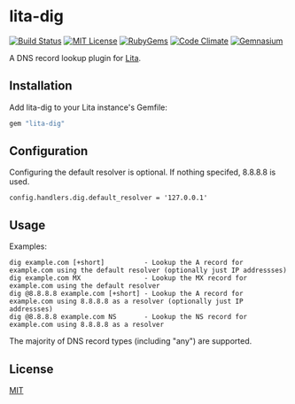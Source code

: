# lita-dig

[![Build Status](https://img.shields.io/travis/esigler/lita-dig/master.svg)](https://travis-ci.org/esigler/lita-dig)
[![MIT License](https://img.shields.io/badge/license-MIT-brightgreen.svg)](https://tldrlegal.com/license/mit-license)
[![RubyGems](http://img.shields.io/gem/v/lita-dig.svg)](https://rubygems.org/gems/lita-dig)
[![Code Climate](https://img.shields.io/codeclimate/github/esigler/lita-dig.svg)](https://codeclimate.com/github/esigler/lita-dig)
[![Gemnasium](https://img.shields.io/gemnasium/esigler/lita-dig.svg)](https://gemnasium.com/esigler/lita-dig)

A DNS record lookup plugin for [Lita](https://github.com/jimmycuadra/lita).

## Installation

Add lita-dig to your Lita instance's Gemfile:

``` ruby
gem "lita-dig"
```

## Configuration

Configuring the default resolver is optional. If nothing specifed, 8.8.8.8 is used.

```
config.handlers.dig.default_resolver = '127.0.0.1'
```

## Usage

Examples:

```
dig example.com [+short]          - Lookup the A record for example.com using the default resolver (optionally just IP addressses)
dig example.com MX                - Lookup the MX record for example.com using the default resolver
dig @8.8.8.8 example.com [+short] - Lookup the A record for example.com using 8.8.8.8 as a resolver (optionally just IP addressses)
dig @8.8.8.8 example.com NS       - Lookup the NS record for example.com using 8.8.8.8 as a resolver
```

The majority of DNS record types (including "any") are supported.

## License

[MIT](http://opensource.org/licenses/MIT)
